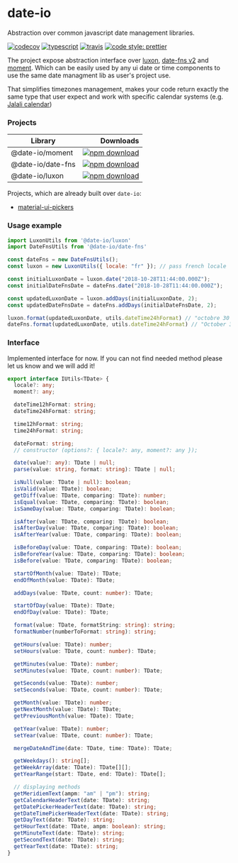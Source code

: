 # date-io

Abstraction over common javascript date management libraries.

[![codecov](https://codecov.io/gh/dmtrKovalenko/date-io/branch/master/graph/badge.svg)](https://codecov.io/gh/dmtrKovalenko/date-io)
[![typescript](https://img.shields.io/badge/typescript-first-blue.svg)](https://github.com/dmtrKovalenko/date-io)
[![travis](https://travis-ci.org/dmtrKovalenko/material-ui-pickers.svg?branch=develop)](https://codecov.io/gh/dmtrKovalenko/date-io)
[![code style: prettier](https://img.shields.io/badge/code_style-prettier-ff69b4.svg?style=flat-square)](https://github.com/prettier/prettier)

The project expose abstraction interface over [luxon](https://moment.github.io/luxon/), [date-fns v2](https://github.com/date-fns/date-fns) and [moment](https://momentjs.com/).
Which can be easily used by any ui date or time components to use the same date managment lib as user's project use.

That simplifies timezones management, makes your code return exactly the same type that user expect and work with specific calendar systems (e.g. [Jalali calendar](https://en.wikipedia.org/wiki/Jalali_calendar))

### Projects

| Library           |                                                                                                               Downloads |
| ----------------- | ----------------------------------------------------------------------------------------------------------------------: |
| @date-io/moment   |     [![npm download](https://img.shields.io/npm/dm/@date-io/moment.svg)](https://www.npmjs.org/package/@date-io/moment) |
| @date-io/date-fns | [![npm download](https://img.shields.io/npm/dm/@date-io/date-fns.svg)](https://www.npmjs.org/package/@date-io/date-fns) |
| @date-io/luxon    |       [![npm download](https://img.shields.io/npm/dm/@date-io/luxon.svg)](https://www.npmjs.org/package/@date-io/luxon) |

Projects, which are already built over `date-io`:

- [material-ui-pickers](https://github.com/dmtrKovalenko/material-ui-pickers)

### Usage example

```js
import LuxonUtils from '@date-io/luxon'
import DateFnsUtils from '@date-io/date-fns'

const dateFns = new DateFnsUtils();
const luxon = new LuxonUtils({ locale: "fr" }); // pass french locale

const initialLuxonDate = luxon.date("2018-10-28T11:44:00.000Z");
const initialDateFnsDate = dateFns.date("2018-10-28T11:44:00.000Z");

const updatedLuxonDate = luxon.addDays(initialLuxonDate, 2);
const updatedDateFnsDate = dateFns.addDays(initialDateFnsDate, 2);

luxon.format(updatedLuxonDate, utils.dateTime24hFormat) // "octobre 30 11:44"
dateFns.format(updatedLuxonDate, utils.dateTime24hFormat) // "October 30th 11:44"
```

### Interface

Implemented interface for now. If you can not find needed method please let us know and we will add it!

```ts
export interface IUtils<TDate> {
  locale?: any;
  moment?: any;

  dateTime12hFormat: string;
  dateTime24hFormat: string;

  time12hFormat: string;
  time24hFormat: string;

  dateFormat: string;
  // constructor (options?: { locale?: any, moment?: any });

  date(value?: any): TDate | null;
  parse(value: string, format: string): TDate | null;

  isNull(value: TDate | null): boolean;
  isValid(value: TDate): boolean;
  getDiff(value: TDate, comparing: TDate): number;
  isEqual(value: TDate, comparing: TDate): boolean;
  isSameDay(value: TDate, comparing: TDate): boolean;

  isAfter(value: TDate, comparing: TDate): boolean;
  isAfterDay(value: TDate, comparing: TDate): boolean;
  isAfterYear(value: TDate, comparing: TDate): boolean;

  isBeforeDay(value: TDate, comparing: TDate): boolean;
  isBeforeYear(value: TDate, comparing: TDate): boolean;
  isBefore(value: TDate, comparing: TDate): boolean;

  startOfMonth(value: TDate): TDate;
  endOfMonth(value: TDate): TDate;

  addDays(value: TDate, count: number): TDate;

  startOfDay(value: TDate): TDate;
  endOfDay(value: TDate): TDate;

  format(value: TDate, formatString: string): string;
  formatNumber(numberToFormat: string): string;

  getHours(value: TDate): number;
  setHours(value: TDate, count: number): TDate;

  getMinutes(value: TDate): number;
  setMinutes(value: TDate, count: number): TDate;

  getSeconds(value: TDate): number;
  setSeconds(value: TDate, count: number): TDate;

  getMonth(value: TDate): number;
  getNextMonth(value: TDate): TDate;
  getPreviousMonth(value: TDate): TDate;

  getYear(value: TDate): number;
  setYear(value: TDate, count: number): TDate;

  mergeDateAndTime(date: TDate, time: TDate): TDate;

  getWeekdays(): string[];
  getWeekArray(date: TDate): TDate[][];
  getYearRange(start: TDate, end: TDate): TDate[];

  // displaying methods
  getMeridiemText(ampm: "am" | "pm"): string;
  getCalendarHeaderText(date: TDate): string;
  getDatePickerHeaderText(date: TDate): string;
  getDateTimePickerHeaderText(date: TDate): string;
  getDayText(date: TDate): string;
  getHourText(date: TDate, ampm: boolean): string;
  getMinuteText(date: TDate): string;
  getSecondText(date: TDate): string;
  getYearText(date: TDate): string;
}
```
